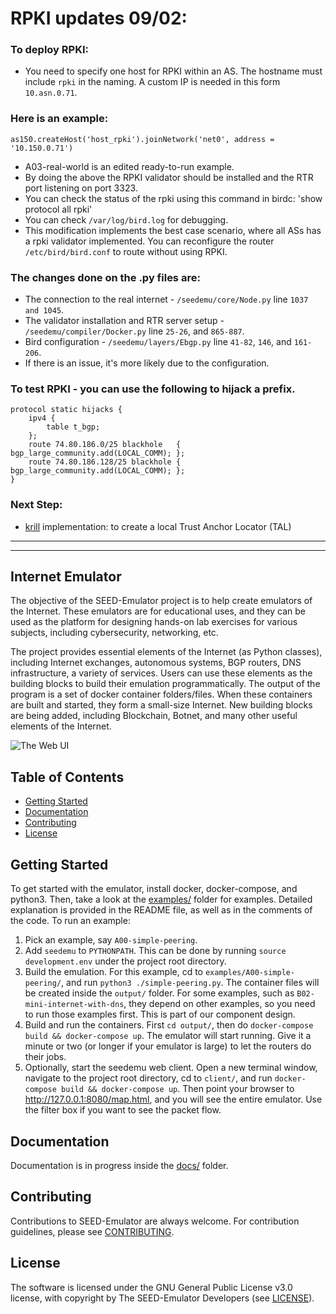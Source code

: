 # RPKI updates 09/02:

### To deploy RPKI:
- You need to specify one host for RPKI within an AS. The hostname must include `rpki` in the naming. A custom IP is needed in this form `10.asn.0.71`.  

### Here is an example:
```
as150.createHost('host_rpki').joinNetwork('net0', address = '10.150.0.71')
```
- A03-real-world is an edited ready-to-run example.
- By doing the above the RPKI validator should be installed and the RTR port listening on port 3323.
- You can check the status of the rpki using this command in birdc: 'show protocol all rpki'
- You can check `/var/log/bird.log` for debugging.
- This modification implements the best case scenario, where all ASs has a rpki validator implemented. You can reconfigure the router `/etc/bird/bird.conf` to route without using RPKI.

### The changes done on the .py files are:

- The connection to the real internet - `/seedemu/core/Node.py` line `1037 and 1045`.
- The validator installation and RTR server setup - `/seedemu/compiler/Docker.py` line `25-26`, and `865-887`.
- Bird configuration - `/seedemu/layers/Ebgp.py` line `41-82`, `146`, and `161-206`. 
- If there is an issue, it's more likely due to the configuration.

### To test RPKI - you can use the following to hijack a prefix.
```
protocol static hijacks {
    ipv4 {
        table t_bgp;
    };
    route 74.80.186.0/25 blackhole   { bgp_large_community.add(LOCAL_COMM); };
    route 74.80.186.128/25 blackhole { bgp_large_community.add(LOCAL_COMM); };
}
```

### Next Step:
- [krill](https://krill.docs.nlnetlabs.nl/en/stable/testbed.html) implementation: to create a local Trust Anchor Locator (TAL)

--------------------------------------------------------------------------------------
--------------------------------------------------------------------------------------
Internet Emulator
---

The objective of the SEED-Emulator project is to help create emulators of
the Internet. These emulators are for educational uses, and they can be
used as the platform for designing hands-on lab exercises for various subjects,
including cybersecurity, networking, etc.

The project provides essential elements of the Internet (as Python classes), including
Internet exchanges, autonomous systems, BGP routers, DNS infrastructure,
a variety of services. Users can use these elements as the building blocks
to build their emulation programmatically. The output of the program
is a set of docker container folders/files. When these containers are built and
started, they form a small-size Internet. New building blocks are being added,
including Blockchain, Botnet, and many other useful elements of the Internet.

![The Web UI](docs/assets/web-ui.png)

## Table of Contents

-  [Getting Started](#getting-started)
-  [Documentation](#documentation)
-  [Contributing](#contributing)
-  [License](#license)


## Getting Started

To get started with the emulator, install docker, docker-compose, and python3. Then, take a look at the [examples/](./examples/) folder for examples. Detailed explanation is provided in the README file, as well as in the comments of the code. To run an example:

1. Pick an example, say `A00-simple-peering`.
2. Add `seedemu` to `PYTHONPATH`. This can be done by running `source development.env` under the project root directory.
3. Build the emulation. For this example, cd to `examples/A00-simple-peering/`, and run `python3 ./simple-peering.py`. The container files will be created inside the `output/` folder. For some examples, such as `B02-mini-internet-with-dns`, they depend on other examples, so you need to run those examples first. This is part of our component design.
4. Build and run the containers. First `cd output/`, then do `docker-compose build && docker-compose up`. The emulator will start running. Give it a minute or two (or longer if your emulator is large) to let the routers do their jobs.
5. Optionally, start the seedemu web client. Open a new terminal window, navigate to the project root directory, cd to `client/`, and run `docker-compose build && docker-compose up`. Then point your browser to http://127.0.0.1:8080/map.html, and you will see the entire emulator. Use the filter box if you want to see the packet flow.

## Documentation

Documentation is in progress inside the [docs/](./docs/) folder.

## Contributing

Contributions to SEED-Emulator are always welcome. For contribution guidelines, please see [CONTRIBUTING](./CONTRIBUTING.md).

## License

The software is licensed under the GNU General Public License v3.0 license, with copyright by The SEED-Emulator Developers (see [LICENSE](./LICENSE.txt)).
